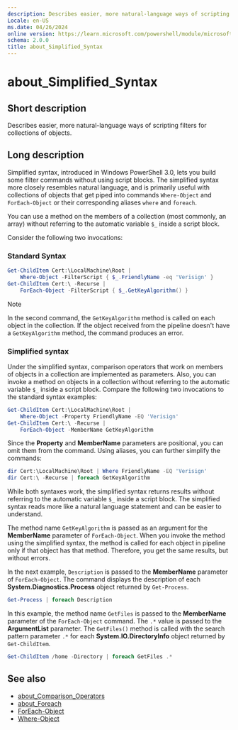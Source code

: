 ```yaml
---
description: Describes easier, more natural-language ways of scripting filters for collections of objects.
Locale: en-US
ms.date: 04/26/2024
online version: https://learn.microsoft.com/powershell/module/microsoft.powershell.core/about/about_simplified_syntax?view=powershell-7.5&WT.mc_id=ps-gethelp
schema: 2.0.0
title: about_Simplified_Syntax
---
```

# about_Simplified_Syntax

## Short description

Describes easier, more natural-language ways of scripting filters for
collections of objects.

## Long description

Simplified syntax, introduced in Windows PowerShell 3.0, lets you build some
filter commands without using script blocks. The simplified syntax more closely
resembles natural language, and is primarily useful with collections of objects
that get piped into commands `Where-Object` and `ForEach-Object` or their
corresponding aliases `where` and `foreach`.

You can use a method on the members of a collection (most commonly, an array)
without referring to the automatic variable `$_` inside a script block.

Consider the following two invocations:

### Standard Syntax

```powershell
Get-ChildItem Cert:\LocalMachine\Root |
    Where-Object -FilterScript { $_.FriendlyName -eq 'Verisign' }
Get-ChildItem Cert:\ -Recurse |
    ForEach-Object -FilterScript { $_.GetKeyAlgorithm() }
```

> [!NOTE]
> In the second command, the `GetKeyAlgorithm` method is called on each object
> in the collection. If the object received from the pipeline doesn't have a
> `GetKeyAlgorithm` method, the command produces an error.

### Simplified syntax

Under the simplified syntax, comparison operators that work on members of
objects in a collection are implemented as parameters. Also, you can invoke a
method on objects in a collection without referring to the automatic variable
`$_` inside a script block. Compare the following two invocations to the
standard syntax examples:

```powershell
Get-ChildItem Cert:\LocalMachine\Root |
    Where-Object -Property FriendlyName -EQ 'Verisign'
Get-ChildItem Cert:\ -Recurse |
    ForEach-Object -MemberName GetKeyAlgorithm
```

Since the **Property** and **MemberName** parameters are positional, you can
omit them from the command. Using aliases, you can further simplify the
commands:

```powershell
dir Cert:\LocalMachine\Root | Where FriendlyName -EQ 'Verisign'
dir Cert:\ -Recurse | foreach GetKeyAlgorithm
```

While both syntaxes work, the simplified syntax returns results without
referring to the automatic variable `$_` inside a script block. The simplified
syntax reads more like a natural language statement and can be easier to
understand.

The method name `GetKeyAlgorithm` is passed as an argument for the
**MemberName** parameter of `ForEach-Object`. When you invoke the method using
the simplified syntax, the method is called for each object in pipeline only if
that object has that method. Therefore, you get the same results, but without
errors.

In the next example, `Description` is passed to the **MemberName** parameter of
`ForEach-Object`. The command displays the description of each
**System.Diagnostics.Process** object returned by `Get-Process`.

```powershell
Get-Process | foreach Description
```

In this example, the method name `GetFiles` is passed to the **MemberName**
parameter of the `ForEach-Object` command. The `.*` value is passed to the
**ArgumentList** parameter. The `GetFiles()` method is called with the search
pattern parameter `.*` for each **System.IO.DirectoryInfo** object returned by
`Get-ChildItem`.

```powershell
Get-ChildItem /home -Directory | foreach GetFiles .*
```

## See also

- [about_Comparison_Operators](about_Comparison_Operators.md)
- [about_Foreach](about_Foreach.md)
- [ForEach-Object](xref:Microsoft.PowerShell.Core.ForEach-Object)
- [Where-Object](xref:Microsoft.PowerShell.Core.Where-Object)
